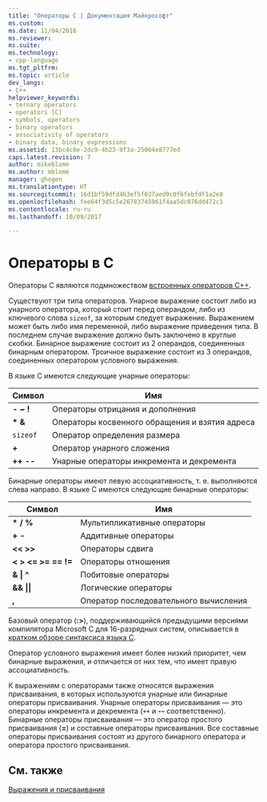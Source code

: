```yaml
---
title: "Операторы C | Документация Майкрософт"
ms.custom: 
ms.date: 11/04/2016
ms.reviewer: 
ms.suite: 
ms.technology:
- cpp-language
ms.tgt_pltfrm: 
ms.topic: article
dev_langs:
- C++
helpviewer_keywords:
- ternary operators
- operators [C]
- symbols, operators
- binary operators
- associativity of operators
- binary data, binary expressions
ms.assetid: 13bc4c8e-2dc9-4b23-9f3a-25064e8777ed
caps.latest.revision: 7
author: mikeblome
ms.author: mblome
manager: ghogen
ms.translationtype: HT
ms.sourcegitcommit: 16d1bf59dfd4b3ef5f037aed9c0f6febfdf1a2e8
ms.openlocfilehash: fee64f3d5c5e26783745961f4aa5dc076dd472c1
ms.contentlocale: ru-ru
ms.lasthandoff: 10/09/2017

---
```

# <a name="c-operators"></a>Операторы в C
Операторы C являются подмножеством [ встроенных операторов C++](../cpp/cpp-built-in-operators-precedence-and-associativity.md).  
  
 Существуют три типа операторов. Унарное выражение состоит либо из унарного оператора, который стоит перед операндом, либо из ключевого слова `sizeof`, за которым следует выражение. Выражением может быть либо имя переменной, либо выражение приведения типа. В последнем случае выражение должно быть заключено в круглые скобки. Бинарное выражение состоит из 2 операндов, соединенных бинарным оператором. Троичное выражение состоит из 3 операндов, соединенных оператором условного выражения.  
  
 В языке C имеются следующие унарные операторы:  
  
|Символ|Имя|  
|------------|----------|  
|**- ~ !**|Операторы отрицания и дополнения|  
|**\* &**|Операторы косвенного обращения и взятия адреса|  
|`sizeof`|Оператор определения размера|  
|**+**|Оператор унарного сложения|  
|**++ --**|Унарные операторы инкремента и декремента|  
  
 Бинарные операторы имеют левую ассоциативность, т. е. выполняются слева направо. В языке C имеются следующие бинарные операторы:  
  
|Символ|Имя|  
|------------|----------|  
|**\* / %**|Мультипликативные операторы|  
|**+ -**|Аддитивные операторы|  
|**<\< >>**|Операторы сдвига|  
|**\<   >   \<=   >=   ==   !=**|Операторы отношения|  
|**&   &#124; ^**|Побитовые операторы|  
|**&&   &#124;&#124;**|Логические операторы|  
|**,**|Оператор последовательного вычисления|  
  
 Базовый оператор (**:>**), поддерживающийся предыдущими версиями компилятора Microsoft C для 16-разрядных систем, описывается в [кратком обзоре синтаксиса языка C](../c-language/c-language-syntax-summary.md).  
  
 Оператор условного выражения имеет более низкий приоритет, чем бинарные выражения, и отличается от них тем, что имеет правую ассоциативность.  
  
 К выражениям с операторами также относятся выражения присваивания, в которых используются унарные или бинарные операторы присваивания. Унарные операторы присваивания — это операторы инкремента и декремента (`++` и **--** соответственно). Бинарные операторы присваивания — это оператор простого присваивания (**=**) и составные операторы присваивания. Все составные операторы присваивания состоят из другого бинарного оператора и оператора простого присваивания.  
  
## <a name="see-also"></a>См. также  
 [Выражения и присваивания](../c-language/expressions-and-assignments.md)
